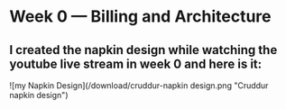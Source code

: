# Week 0 — Billing and Architecture
## I created the napkin design while watching the youtube live stream in week 0 and here is it:

![my Napkin Design](/download/cruddur-napkin design.png "Cruddur napkin design")
